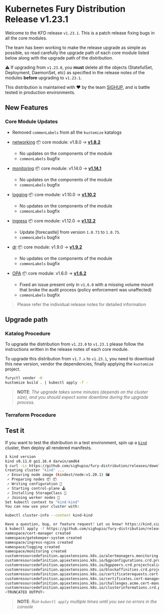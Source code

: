# Kubernetes Fury Distribution Release v1.23.1

Welcome to the KFD release `v1.23.1`. This is a patch release
fixing bugs in all the core modules.

The team has been working to make the release upgrade as simple as possible, so read carefully the upgrade path of each
core module listed below along with the upgrade path of the distribution.

⚠️ If upgrading from `v1.23.0`, you **must** delete all the objects (StatefulSet, Deployment, DaemonSet, etc) as specified in the release notes of the modules
**before** upgrading to `v1.23.1`.

This distribution is maintained with ❤️ by the team [SIGHUP](https://sighup.io/),
and is battle tested in production environments.

## New Features

### Core Module Updates

- Removed `commonLabels` from all the `kustomize` katalogs

- [networking](https://github.com/sighupio/fury-kubernetes-networking) 📦 core module: v1.8.0 -> [**v1.8.2**](https://github.com/sighupio/fury-kubernetes-networking/releases/tag/v1.8.2)
  - No updates on the components of the module
  - `commonLabels` bugfix
- [monitoring](https://github.com/sighupio/fury-kubernetes-monitoring) 📦 core module: v1.14.0 -> [**v1.14.1**](https://github.com/sighupio/fury-kubernetes-monitoring/releases/tag/v1.14.1)
  - No updates on the components of the module
  - `commonLabels` bugfix
- [logging](https://github.com/sighupio/fury-kubernetes-logging) 📦 core module: v1.10.0 -> [**v1.10.2**](https://github.com/sighupio/fury-kubernetes-logging/releases/tag/v1.10.2)
  - No updates on the components of the module
  - `commonLabels` bugfix
- [ingress](https://github.com/sighupio/fury-kubernetes-ingress) 📦 core module: v1.12.0 -> [**v1.12.2**](https://github.com/sighupio/fury-kubernetes-ingress/releases/tag/v1.12.2)
  - Update [forecastle] from version `1.0.73` to `1.0.75`.
  - `commonLabels` bugfix
- [dr](https://github.com/sighupio/fury-kubernetes-dr) 📦 core module: v1.9.0 -> [**v1.9.2**](https://github.com/sighupio/fury-kubernetes-dr/releases/tag/v1.9.2)
  - No updates on the components of the module
  - `commonLabels` bugfix
- [OPA](https://github.com/sighupio/fury-kubernetes-opa) 📦 core module: v1.6.0 -> [**v1.6.2**](https://github.com/sighupio/fury-kubernetes-opa/releases/tag/v1.6.2)
  - Fixed an issue present only in `v1.6.0` with a missing volume mount that broke the audit process (policy enforcement was unaffected)
  - `commonLabels` bugfix

> Please refer the individual release notes for detailed information

## Upgrade path

### Katalog Procedure
To upgrade the distribution from `v1.23.0` to `v1.23.1` please follow the instructions written in the release notes of each core module.

To upgrade this distribution from `v1.7.x` to `v1.23.1`, you need to download this new version, vendor the dependencies,
finally applying the `kustomize` project.

```bash
furyctl vendor -H
kustomize build . | kubectl apply -f -
```

> **NOTE**: *The upgrade takes some minutes (depends on the cluster size), and you should expect some downtime during
the upgrade process.*

### Terraform Procedure

## Test it

If you want to test the distribution in a test environment, spin up a
[`kind`](https://github.com/kubernetes-sigs/kind/releases/tag/v0.11.0) cluster, then deploy all rendered manifests.

```bash
$ kind version
kind v0.11.0 go1.16.4 darwin/amd64
$ curl -Ls https://github.com/sighupio/fury-distribution/releases/download/v1.23.1/katalog/tests/config/kind-config | kind create cluster --image registry.sighup.io/fury/kindest/node:v1.23.1 --config -
Creating cluster "kind" ...
 ✓ Ensuring node image (kindest/node:v1.20.1) 🖼
 ✓ Preparing nodes 📦 📦
 ✓ Writing configuration 📜
 ✓ Starting control-plane 🕹️
 ✓ Installing StorageClass 💾
 ✓ Joining worker nodes 🚜
Set kubectl context to "kind-kind"
You can now use your cluster with:

kubectl cluster-info --context kind-kind

Have a question, bug, or feature request? Let us know! https://kind.sigs.k8s.io/#community 🙂
$ kubectl apply -f https://github.com/sighupio/fury-distribution/releases/download/v1.23.1/fury-distribution-v1.23.1.yml
namespace/cert-manager created
namespace/gatekeeper-system created
namespace/ingress-nginx created
namespace/logging created
namespace/monitoring created
customresourcedefinition.apiextensions.k8s.io/alertmanagers.monitoring.coreos.com created
customresourcedefinition.apiextensions.k8s.io/bgpconfigurations.crd.projectcalico.org created
customresourcedefinition.apiextensions.k8s.io/bgppeers.crd.projectcalico.org created
customresourcedefinition.apiextensions.k8s.io/blockaffinities.crd.projectcalico.org created
customresourcedefinition.apiextensions.k8s.io/certificaterequests.cert-manager.io created
customresourcedefinition.apiextensions.k8s.io/certificates.cert-manager.io created
customresourcedefinition.apiextensions.k8s.io/challenges.acme.cert-manager.io created
customresourcedefinition.apiextensions.k8s.io/clusterinformations.crd.projectcalico.org created
<TRUNCATED OUTPUT>
```

> **NOTE**: *Run `kubectl apply` multiple times until you see no errors in the console*
